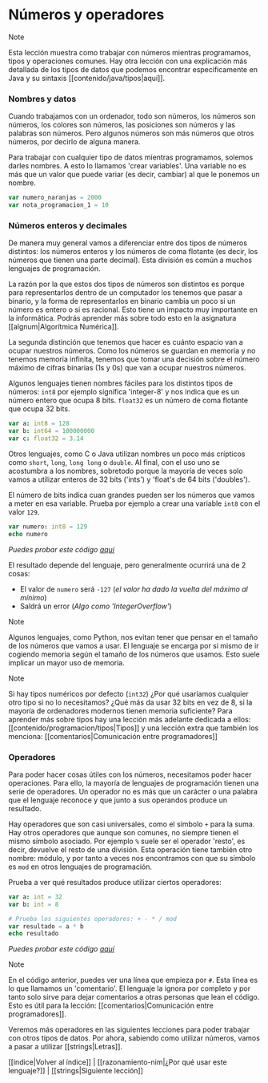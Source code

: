 # Números y operadores
> [!NOTE]
> Esta lección muestra como trabajar con números mientras programamos, tipos y operaciones comunes. Hay otra lección con una explicación más detallada de los tipos de datos que podemos encontrar específicamente en Java y su sintaxis [[contenido/java/tipos|aquí]].

### Nombres y datos 
Cuando trabajamos con un ordenador, todo son números, los números son números, los colores son números, las posiciones son números y las palabras son números. Pero algunos números son más números que otros números, por decirlo de alguna manera.

Para trabajar con cualquier tipo de datos mientras programamos, solemos darles nombres. A esto lo llamamos 'crear variables'. Una variable no es más que un valor que puede variar (es decir, cambiar) al que le ponemos un nombre.

```nim
var numero_naranjas = 2000
var nota_programacion_1 = 10
```

### Números enteros y decimales
De manera muy general vamos a diferenciar entre dos tipos de números distintos: los números enteros y los números de coma flotante (es decir, los números que tienen una parte decimal). Esta división es común a muchos lenguajes de programación.

La razón por la que estos dos tipos de números son distintos es porque para representarlos dentro de un computador los tenemos que pasar a binario, y la forma de representarlos en binario cambia un poco si un número es entero o si es racional. Esto tiene un impacto muy importante en la informática. Podrás aprender más sobre todo esto en la asignatura [[algnum|Algorítmica Numérica]].

La segunda distinción que tenemos que hacer es cuánto espacio van a ocupar nuestros números. Como los números se guardan en memoria y no tenemos memoria infinita, tenemos que tomar una decisión sobre el número máximo de cifras binarias (1s y 0s) que van a ocupar nuestros números.

Algunos lenguajes tienen nombres fáciles para los distintos tipos de números: `int8` por ejemplo significa 'integer-8' y nos indica que es un número entero que ocupa 8 bits. `float32` es un número de coma flotante que ocupa 32 bits.

```nim
var a: int8 = 128
var b: int64 = 100000000
var c: float32 = 3.14
```

Otros lenguajes, como C o Java utilizan nombres un poco más crípticos como `short`, `long`, `long long` o `double`. Al final, con el uso uno se acostumbra a los nombres, sobretodo porque la mayoría de veces solo vamos a utilizar enteros de 32 bits ('ints') y 'float's de 64 bits ('doubles').

El número de bits indica cuan grandes pueden ser los números que vamos a meter en esa variable. Prueba por ejemplo a crear una variable `int8` con el valor `129`.

```nim
var numero: int8 = 129
echo numero
```
*Puedes probar este código [aquí](https://play.nim-lang.org/#ix=4D1a)*

El resultado depende del lenguaje, pero generalmente ocurrirá una de 2 cosas:
 - El valor de `numero` será `-127` (*el valor ha dado la vuelta del máximo al mínimo*)
 - Saldrá un error (*Algo como 'IntegerOverflow'*)

> [!NOTE]
> Algunos lenguajes, como Python, nos evitan tener que pensar en el tamaño de los números que vamos a usar. El lenguaje se encarga por si mismo de ir cogiendo memoria según el tamaño de los números que usamos. Esto suele implicar un mayor uso de memoria.

> [!NOTE]
> Si hay tipos numéricos por defecto (`int32`) ¿Por qué usaríamos cualquier otro tipo si no lo necesitamos? ¿Qué más da usar 32 bits en vez de 8, si la mayoría de ordenadores modernos tienen memoria suficiente? Para aprender más sobre tipos hay una lección más adelante dedicada a ellos: [[contenido/programacion/tipos|Tipos]] y una lección extra que también los menciona: [[comentarios|Comunicación entre programadores]]

### Operadores
Para poder hacer cosas útiles con los números, necesitamos poder hacer operaciones. Para ello, la mayoría de lenguajes de programación tienen una serie de operadores. Un operador no es más que un carácter o una palabra que el lenguaje reconoce y que junto a sus operandos produce un resultado.

Hay operadores que son casi universales, como el símbolo `+` para la suma. Hay otros operadores que aunque son comunes, no siempre tienen el mismo símbolo asociado. Por ejemplo `%` suele ser el operador 'resto', es decir, devuelve el resto de una división. Esta operación tiene también otro nombre: módulo, y por tanto a veces nos encontramos con que su símbolo es `mod` en otros lenguajes de programación.

Prueba a ver qué resultados produce utilizar ciertos operadores:

```nim
var a: int = 32
var b: int = 8

# Prueba los siguientes operadores: + - * / mod
var resultado = a * b
echo resultado
```
*Puedes probar este código [aquí](https://play.nim-lang.org/#ix=4D3f)*

> [!NOTE]
> En el código anterior, puedes ver una línea que empieza por `#`. Esta línea es lo que llamamos un 'comentario'. El lenguaje la ignora por completo y por tanto solo sirve para dejar comentarios a otras personas que lean el código. Esto es útil para la lección: [[comentarios|Comunicación entre programadores]].

Veremos más operadores en las siguientes lecciones para poder trabajar con otros tipos de datos. Por ahora, sabiendo como utilizar números, vamos a pasar a utilizar [[strings|Letras]].

[[indice|Volver al índice]] | [[razonamiento-nim|¿Por qué usar este lenguaje?]] | [[strings|Siguiente lección]]
